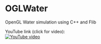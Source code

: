 # OGLWater
OpenGL Water simulation using C++ and Flib

YouTube link (click for video):<br>
[![YouTube video](https://img.youtube.com/vi/SJSSsItuR0Y/0.jpg)](https://www.youtube.com/watch?v=SJSSsItuR0Y)
